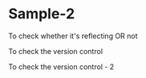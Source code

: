 # Sample-2

To check whether it's reflecting OR not

To check the version control

To check the version control - 2